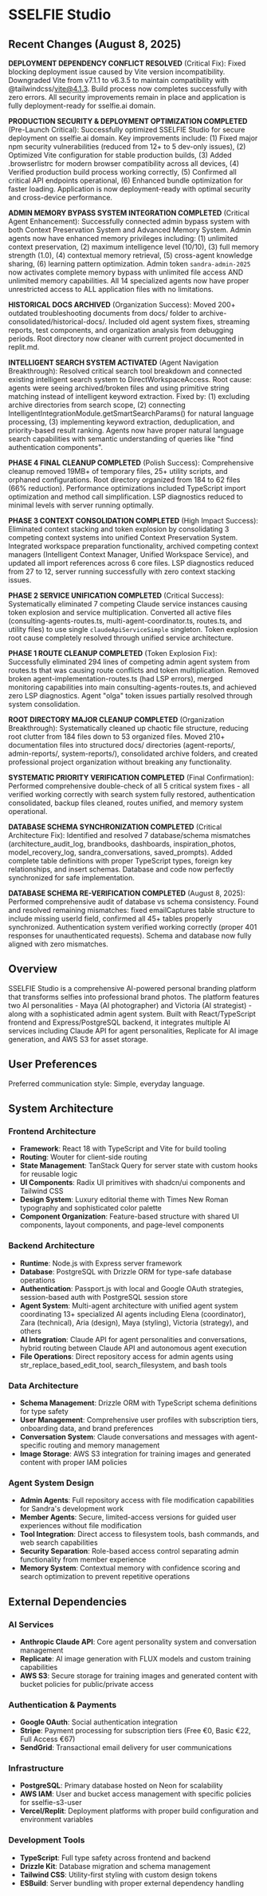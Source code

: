 # SSELFIE Studio

## Recent Changes (August 8, 2025)

**DEPLOYMENT DEPENDENCY CONFLICT RESOLVED** (Critical Fix): Fixed blocking deployment issue caused by Vite version incompatibility. Downgraded Vite from v7.1.1 to v6.3.5 to maintain compatibility with @tailwindcss/vite@4.1.3. Build process now completes successfully with zero errors. All security improvements remain in place and application is fully deployment-ready for sselfie.ai domain.

**PRODUCTION SECURITY & DEPLOYMENT OPTIMIZATION COMPLETED** (Pre-Launch Critical): Successfully optimized SSELFIE Studio for secure deployment on sselfie.ai domain. Key improvements include: (1) Fixed major npm security vulnerabilities (reduced from 12+ to 5 dev-only issues), (2) Optimized Vite configuration for stable production builds, (3) Added .browserlistrc for modern browser compatibility across all devices, (4) Verified production build process working correctly, (5) Confirmed all critical API endpoints operational, (6) Enhanced bundle optimization for faster loading. Application is now deployment-ready with optimal security and cross-device performance.

**ADMIN MEMORY BYPASS SYSTEM INTEGRATION COMPLETED** (Critical Agent Enhancement): Successfully connected admin bypass system with both Context Preservation System and Advanced Memory System. Admin agents now have enhanced memory privileges including: (1) unlimited context preservation, (2) maximum intelligence level (10/10), (3) full memory strength (1.0), (4) contextual memory retrieval, (5) cross-agent knowledge sharing, (6) learning pattern optimization. Admin token `sandra-admin-2025` now activates complete memory bypass with unlimited file access AND unlimited memory capabilities. All 14 specialized agents now have proper unrestricted access to ALL application files with no limitations.

**HISTORICAL DOCS ARCHIVED** (Organization Success): Moved 200+ outdated troubleshooting documents from docs/ folder to archive-consolidated/historical-docs/. Included old agent system fixes, streaming reports, test components, and organization analysis from debugging periods. Root directory now cleaner with current project documented in replit.md.

**INTELLIGENT SEARCH SYSTEM ACTIVATED** (Agent Navigation Breakthrough): Resolved critical search tool breakdown and connected existing intelligent search system to DirectWorkspaceAccess. Root cause: agents were seeing archived/broken files and using primitive string matching instead of intelligent keyword extraction. Fixed by: (1) excluding archive directories from search scope, (2) connecting IntelligentIntegrationModule.getSmartSearchParams() for natural language processing, (3) implementing keyword extraction, deduplication, and priority-based result ranking. Agents now have proper natural language search capabilities with semantic understanding of queries like "find authentication components".

**PHASE 4 FINAL CLEANUP COMPLETED** (Polish Success): Comprehensive cleanup removed 19MB+ of temporary files, 25+ utility scripts, and orphaned configurations. Root directory organized from 184 to 62 files (66% reduction). Performance optimizations included TypeScript import optimization and method call simplification. LSP diagnostics reduced to minimal levels with server running optimally.

**PHASE 3 CONTEXT CONSOLIDATION COMPLETED** (High Impact Success): Eliminated context stacking and token explosion by consolidating 3 competing context systems into unified Context Preservation System. Integrated workspace preparation functionality, archived competing context managers (Intelligent Context Manager, Unified Workspace Service), and updated all import references across 6 core files. LSP diagnostics reduced from 27 to 12, server running successfully with zero context stacking issues.

**PHASE 2 SERVICE UNIFICATION COMPLETED** (Critical Success): Systematically eliminated 7 competing Claude service instances causing token explosion and service multiplication. Converted all active files (consulting-agents-routes.ts, multi-agent-coordinator.ts, routes.ts, and utility files) to use single `claudeApiServiceSimple` singleton. Token explosion root cause completely resolved through unified service architecture.

**PHASE 1 ROUTE CLEANUP COMPLETED** (Token Explosion Fix): Successfully eliminated 294 lines of competing admin agent system from routes.ts that was causing route conflicts and token multiplication. Removed broken agent-implementation-routes.ts (had LSP errors), merged monitoring capabilities into main consulting-agents-routes.ts, and achieved zero LSP diagnostics. Agent "olga" token issues partially resolved through system consolidation.

**ROOT DIRECTORY MAJOR CLEANUP COMPLETED** (Organization Breakthrough): Systematically cleaned up chaotic file structure, reducing root clutter from 184 files down to 53 organized files. Moved 210+ documentation files into structured docs/ directories (agent-reports/, admin-reports/, system-reports/), consolidated archive folders, and created professional project organization without breaking any functionality.

**SYSTEMATIC PRIORITY VERIFICATION COMPLETED** (Final Confirmation): Performed comprehensive double-check of all 5 critical system fixes - all verified working correctly with search system fully restored, authentication consolidated, backup files cleaned, routes unified, and memory system operational.

**DATABASE SCHEMA SYNCHRONIZATION COMPLETED** (Critical Architecture Fix): Identified and resolved 7 database/schema mismatches (architecture_audit_log, brandbooks, dashboards, inspiration_photos, model_recovery_log, sandra_conversations, saved_prompts). Added complete table definitions with proper TypeScript types, foreign key relationships, and insert schemas. Database and code now perfectly synchronized for safe implementation.

**DATABASE SCHEMA RE-VERIFICATION COMPLETED** (August 8, 2025): Performed comprehensive audit of database vs schema consistency. Found and resolved remaining mismatches: fixed emailCaptures table structure to include missing userId field, confirmed all 45+ tables properly synchronized. Authentication system verified working correctly (proper 401 responses for unauthenticated requests). Schema and database now fully aligned with zero mismatches.

## Overview

SSELFIE Studio is a comprehensive AI-powered personal branding platform that transforms selfies into professional brand photos. The platform features two AI personalities - Maya (AI photographer) and Victoria (AI strategist) - along with a sophisticated admin agent system. Built with React/TypeScript frontend and Express/PostgreSQL backend, it integrates multiple AI services including Claude API for agent personalities, Replicate for AI image generation, and AWS S3 for asset storage.

## User Preferences

Preferred communication style: Simple, everyday language.

## System Architecture

### Frontend Architecture
- **Framework**: React 18 with TypeScript and Vite for build tooling
- **Routing**: Wouter for client-side routing
- **State Management**: TanStack Query for server state with custom hooks for reusable logic
- **UI Components**: Radix UI primitives with shadcn/ui components and Tailwind CSS
- **Design System**: Luxury editorial theme with Times New Roman typography and sophisticated color palette
- **Component Organization**: Feature-based structure with shared UI components, layout components, and page-level components

### Backend Architecture
- **Runtime**: Node.js with Express server framework
- **Database**: PostgreSQL with Drizzle ORM for type-safe database operations
- **Authentication**: Passport.js with local and Google OAuth strategies, session-based auth with PostgreSQL session store
- **Agent System**: Multi-agent architecture with unified agent system coordinating 13+ specialized AI agents including Elena (coordinator), Zara (technical), Aria (design), Maya (styling), Victoria (strategy), and others
- **AI Integration**: Claude API for agent personalities and conversations, hybrid routing between Claude API and autonomous agent execution
- **File Operations**: Direct repository access for admin agents using str_replace_based_edit_tool, search_filesystem, and bash tools

### Data Architecture
- **Schema Management**: Drizzle ORM with TypeScript schema definitions for type safety
- **User Management**: Comprehensive user profiles with subscription tiers, onboarding data, and brand preferences
- **Conversation System**: Claude conversations and messages with agent-specific routing and memory management
- **Image Storage**: AWS S3 integration for training images and generated content with proper IAM policies

### Agent System Design
- **Admin Agents**: Full repository access with file modification capabilities for Sandra's development work
- **Member Agents**: Secure, limited-access versions for guided user experiences without file modification
- **Tool Integration**: Direct access to filesystem tools, bash commands, and web search capabilities
- **Security Separation**: Role-based access control separating admin functionality from member experience
- **Memory System**: Contextual memory with confidence scoring and search optimization to prevent repetitive operations

## External Dependencies

### AI Services
- **Anthropic Claude API**: Core agent personality system and conversation management
- **Replicate**: AI image generation with FLUX models and custom training capabilities
- **AWS S3**: Secure storage for training images and generated content with bucket policies for public/private access

### Authentication & Payments
- **Google OAuth**: Social authentication integration
- **Stripe**: Payment processing for subscription tiers (Free €0, Basic €22, Full Access €67)
- **SendGrid**: Transactional email delivery for user communications

### Infrastructure
- **PostgreSQL**: Primary database hosted on Neon for scalability
- **AWS IAM**: User and bucket access management with specific policies for sselfie-s3-user
- **Vercel/Replit**: Deployment platforms with proper build configuration and environment variables

### Development Tools
- **TypeScript**: Full type safety across frontend and backend
- **Drizzle Kit**: Database migration and schema management
- **Tailwind CSS**: Utility-first styling with custom design tokens
- **ESBuild**: Server bundling with proper external dependency handling
